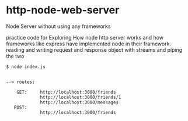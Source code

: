 # http-node-web-server
Node Server without using any frameworks


practice code for Exploring How node http server works and how frameworks like express have implemented node in their framework.
reading and writing request and response object with streams and piping the two

```
$ node index.js


--> routes:  
            
    GET:     http://localhost:3000/friends
             http://localhost:3000/friends/1
             http://localhost:3000/messages
   POST: 
             http://localhost:3000/friends

```
